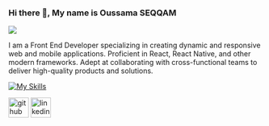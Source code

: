 ### Hi there 👋, My name is Oussama SEQQAM
![](https://media.licdn.com/dms/image/D4E16AQEvtVuBtynAxA/profile-displaybackgroundimage-shrink_350_1400/0/1709821873938?e=1722470400&v=beta&t=6fn04tUfMqR7bLn_8lD9AwpEkx54KbBMkkSCwBCKIqM)

I am a Front End Developer specializing in creating dynamic and responsive web and mobile applications. Proficient in React, React Native, and other modern frameworks. Adept at collaborating with cross-functional teams to deliver high-quality products and solutions.

[![My Skills](https://skillicons.dev/icons?i=js,html,css,wasm)](https://skillicons.dev)



[<img src='https://cdn.jsdelivr.net/npm/simple-icons@3.0.1/icons/github.svg' alt='github' height='40'>](https://github.com/ouseqqam)  [<img src='https://cdn.jsdelivr.net/npm/simple-icons@3.0.1/icons/linkedin.svg' alt='linkedin' height='40'>](https://www.linkedin.com/in/https://www.linkedin.com/in/oussama-seqqam//)  

